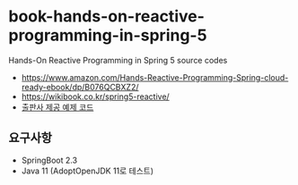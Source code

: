 # book-hands-on-reactive-programming-in-spring-5
Hands-On Reactive Programming in Spring 5 source codes

* https://www.amazon.com/Hands-Reactive-Programming-Spring-cloud-ready-ebook/dp/B076QCBXZ2/
* https://wikibook.co.kr/spring5-reactive/
* [출판사 제공 예제 코드](https://github.com/wikibook/spring5-reactive)

## 요구사항
* SpringBoot 2.3
* Java 11 (AdoptOpenJDK 11로 테스트)